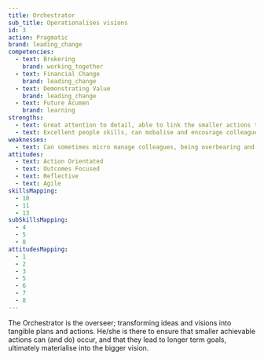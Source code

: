 ```yaml
---
title: Orchestrator
sub_title: Operationalises visions
id: 3
action: Pragmatic
brand: leading_change
competencies:
  - text: Brokering
    brand: working_together
  - text: Financial Change
    brand: leading_change
  - text: Demonstrating Value
    brand: leading_change
  - text: Future Acumen
    brand: learning
strengths:
  - text: Great attention to detail, able to link the smaller actions to the bigger changes
  - text: Excellent people skills, can mobalise and encourage colleagues
weaknesses:
  - text: Can sometimes micro manage colleagues, being overbearing and stifling
attitudes:
  - text: Action Orientated
  - text: Outcomes Focused
  - text: Reflective
  - text: Agile
skillsMapping:
  - 10
  - 11
  - 13
subSkillsMapping:
  - 4
  - 5
  - 8
attitudesMapping: 
  - 1
  - 2
  - 3
  - 5
  - 6
  - 7
  - 8
---
```


The Orchestrator is the overseer; transforming ideas and visions into tangible plans and actions. He/she is there to ensure that smaller achievable actions can (and do) occur, and that they lead to longer term goals, ultimately materialise into the bigger vision.
